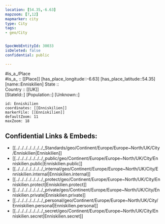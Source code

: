 ```yaml
---
location: [54.35,-6.63] 
mapzoom: [7,12] 
mapmarker: city 
type: City
tags:
- geo/City


SpocWebEntityId: 30033
isDeleted: false
confidential: public

---
```

#is_a_/Place  
#is_a_ :: [[Place]] 
[has_place_longitude::-6.63] 
[has_place_latitude::54.35] 
[name::Enniskilien] 
State ::  
Country :: [[UK]]  
[StateId::] 
[Population::] 
[Unknown::] 


```leaflet
id: Enniskilien
coordinates: [[Enniskilien]] 
markerFile: [[Enniskilien]] 
defaultZoom: 11 
maxZoom: 18
```


## Confidential Links & Embeds: 
- [[../../../../../../../_Standards/geo/Continent/Europe/Europe~North/UK/City/Enniskilien|Enniskilien]] 
- [[../../../../../../../_public/geo/Continent/Europe/Europe~North/UK/City/Enniskilien.public|Enniskilien.public]] 
- [[../../../../../../../_internal/geo/Continent/Europe/Europe~North/UK/City/Enniskilien.internal|Enniskilien.internal]] 
- [[../../../../../../../_protect/geo/Continent/Europe/Europe~North/UK/City/Enniskilien.protect|Enniskilien.protect]] 
- [[../../../../../../../_private/geo/Continent/Europe/Europe~North/UK/City/Enniskilien.private|Enniskilien.private]] 
- [[../../../../../../../_personal/geo/Continent/Europe/Europe~North/UK/City/Enniskilien.personal|Enniskilien.personal]] 
- [[../../../../../../../_secret/geo/Continent/Europe/Europe~North/UK/City/Enniskilien.secret|Enniskilien.secret]] 
